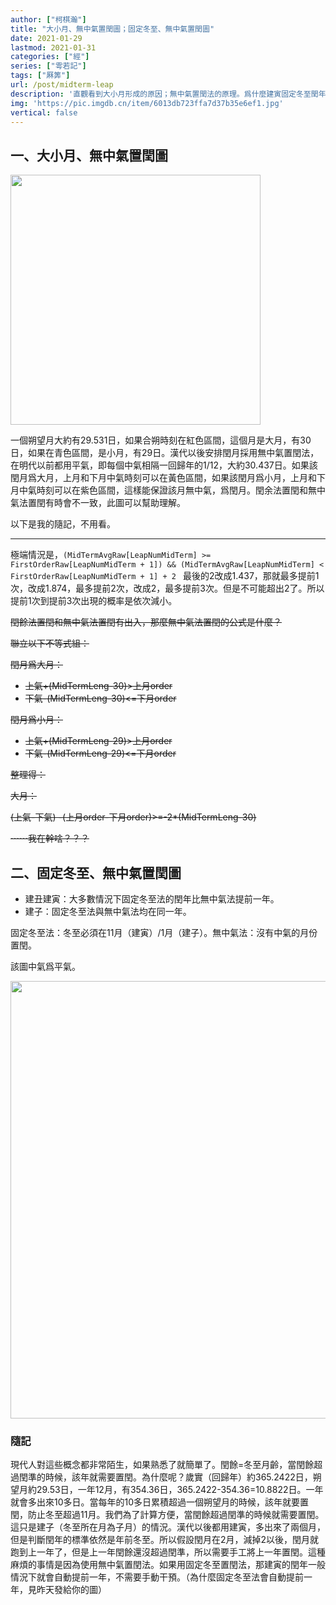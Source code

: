 ```yaml
---
author: ["柯棋瀚"]
title: "大小月、無中氣置閏圖；固定冬至、無中氣置閏圖"
date: 2021-01-29
lastmod: 2021-01-31
categories: ["經"]
series: ["雩若記"]
tags: ["厤筭"]
url: /post/midterm-leap
description: '直觀看到大小月形成的原因；無中氣置閏法的原理。爲什麼建寅固定冬至閏年比無中氣提前一年？'
img: 'https://pic.imgdb.cn/item/6013db723ffa7d37b35e6ef1.jpg'
vertical: false
---
```


## 一、大小月、無中氣置閏圖

<img src="https://pic.imgdb.cn/item/6013cecf3ffa7d37b35862aa.jpg" width="400">

一個朔望月大約有29.531日，如果合朔時刻在紅色區間，這個月是大月，有30日，如果在青色區間，是小月，有29日。漢代以後安排閏月採用無中氣置閏法，在明代以前都用平氣，即每個中氣相隔一回歸年的1/12，大約30.437日。如果該閏月爲大月，上月和下月中氣時刻可以在黃色區間，如果該閏月爲小月，上月和下月中氣時刻可以在紫色區間，這樣能保證該月無中氣，爲閏月。閏余法置閏和無中氣法置閏有時會不一致，此圖可以幫助理解。

以下是我的隨記，不用看。

----

極端情況是，`(MidTermAvgRaw[LeapNumMidTerm] >= FirstOrderRaw[LeapNumMidTerm + 1]) && (MidTermAvgRaw[LeapNumMidTerm] < FirstOrderRaw[LeapNumMidTerm + 1] + 2 ` 最後的2改成1.437，那就最多提前1次，改成1.874，最多提前2次，改成2，最多提前3次。但是不可能超出2了。所以提前1次到提前3次出現的概率是依次減小。

~~閏餘法置閏和無中氣法置閏有出入，那麼無中氣法置閏的公式是什麼？~~

~~聯立以下不等式組：~~

~~閏月爲大月：~~

- ~~上氣+(MidTermLeng-30)>上月order~~
- ~~下氣-(MidTermLeng-30)<=下月order~~

~~閏月爲小月：~~

- ~~上氣+(MidTermLeng-29)>上月order~~
- ~~下氣-(MidTermLeng-29)<=下月order~~

~~整理得：~~

~~大月：~~

~~(上氣-下氣) -(上月order-下月order)>=-2*(MidTermLeng-30)~~

~~⋯⋯我在幹啥？？？~~

## 二、固定冬至、無中氣置閏圖

- 建丑建寅：大多數情況下固定冬至法的閏年比無中氣法提前一年。
- 建子：固定冬至法與無中氣法均在同一年。

固定冬至法：冬至必須在11月（建寅）/1月（建子）。無中氣法：沒有中氣的月份置閏。

該圖中氣爲平氣。

<img src="https://pic.imgdb.cn/item/601651263ffa7d37b33ef51f.jpg" width="700">



### 隨記

 現代人對這些概念都非常陌生，如果熟悉了就簡單了。閏餘=冬至月齡，當閏餘超過閏準的時候，該年就需要置閏。為什麼呢？歲實（回歸年）約365.2422日，朔望月約29.53日，一年12月，有354.36日，365.2422-354.36=10.8822日。一年就會多出來10多日。當每年的10多日累積超過一個朔望月的時候，該年就要置閏，防止冬至超過11月。我們為了計算方便，當閏餘超過閏準的時候就需要置閏。這只是建子（冬至所在月為子月）的情況。漢代以後都用建寅，多出來了兩個月，但是判斷閏年的標準依然是年前冬至。所以假設閏月在2月，減掉2以後，閏月就跑到上一年了，但是上一年閏餘還沒超過閏準，所以需要手工將上一年置閏。這種麻煩的事情是因為使用無中氣置閏法。如果用固定冬至置閏法，那建寅的閏年一般情況下就會自動提前一年，不需要手動干預。（為什麼固定冬至法會自動提前一年，見昨天發給你的圖）